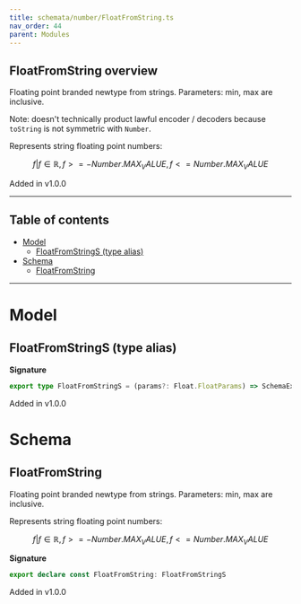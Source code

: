 ```yaml
---
title: schemata/number/FloatFromString.ts
nav_order: 44
parent: Modules
---
```


## FloatFromString overview

Floating point branded newtype from strings. Parameters: min, max are inclusive.

Note: doesn't technically product lawful encoder / decoders because `toString` is not
symmetric with `Number`.

Represents string floating point numbers:

```math
 { f | f ∈ ℝ, f >= -Number.MAX_VALUE, f <= Number.MAX_VALUE }
```

Added in v1.0.0

---

<h2 class="text-delta">Table of contents</h2>

- [Model](#model)
  - [FloatFromStringS (type alias)](#floatfromstrings-type-alias)
- [Schema](#schema)
  - [FloatFromString](#floatfromstring)

---

# Model

## FloatFromStringS (type alias)

**Signature**

```ts
export type FloatFromStringS = (params?: Float.FloatParams) => SchemaExt<string, Float.Float>
```

Added in v1.0.0

# Schema

## FloatFromString

Floating point branded newtype from strings. Parameters: min, max are inclusive.

Represents string floating point numbers:

```math
 { f | f ∈ ℝ, f >= -Number.MAX_VALUE, f <= Number.MAX_VALUE }
```

**Signature**

```ts
export declare const FloatFromString: FloatFromStringS
```

Added in v1.0.0
